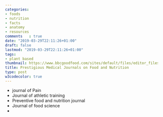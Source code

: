 ```yaml
---
categories:
- foods
- nutrition
- facts
- anatomy
- resources
comments   : true
date: "2019-03-29T22:11:26+01:00"
draft: false
lastmod: "2019-03-29T22:11:26+01:00"
tags:
- plant based
thumbnail: https://www.bbcgoodfood.com/sites/default/files/editor_files/2017/11/plant-based-diet-guide-main-image-700-350.jpg
title: Prestigious Medical Journals on Food and Nutrition
type: post
w3codecolor: true
---
```


* journal of Pain
* Journal of athletic training
* Preventive food and nutrition journal
* Journal of food science
*
